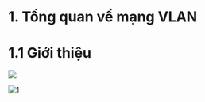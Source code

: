 # 1. Tổng quan về mạng VLAN
# 1.1 Giới thiệu 
<img src="/image_vlan/1.png">



![1](https://user-images.githubusercontent.com/87790053/159643559-3f8cacfa-44b5-47bc-9881-f0dec24ba322.png)
